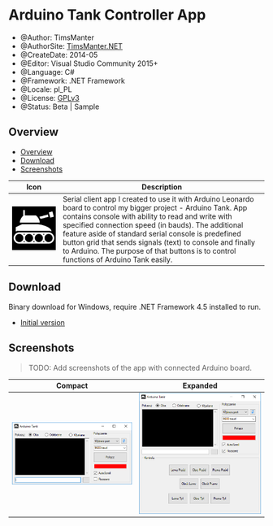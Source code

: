 # Arduino Tank Controller App

* @Author: TimsManter
* @AuthorSite: [TimsManter.NET](http://timsmanter.net/)
* @CreateDate: 2014-05
* @Editor: Visual Studio Community 2015+
* @Language: C#
* @Framework: .NET Framework
* @Locale: pl_PL
* @License: [GPLv3](LICENSE.md)
* @Status: Beta | Sample

## Overview

<!-- TOC -->

- [Overview](#overview)
- [Download](#download)
- [Screenshots](#screenshots)

<!-- /TOC -->

| Icon | Description |
:---: | ---
![Icon](assets/tank.png) | Serial client app I created to use it with Arduino Leonardo board to control my bigger project - Arduino Tank. App contains console with ability to read and write with specified connection speed (in bauds). The additional feature aside of standard serial console is predefined button grid that sends signals (text) to console and finally to Arduino. The purpose of that buttons is to control functions of Arduino Tank easily.

## Download

Binary download for Windows, require .NET Framework 4.5 installed to run.

- [Initial version](bin/ArduinoTank.exe)

## Screenshots

> TODO: Add screenshots of the app with connected Arduino board.

| Compact | Expanded |
:---: | :---:
![Normal Window](docs/screenshots/window.png) | ![Expanded Window](docs/screenshots/window_expand.png)